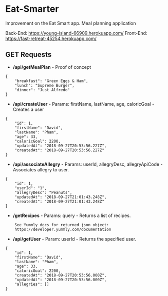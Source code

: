 # Eat-Smarter

Improvement on the Eat Smart app.
Meal planning application

Back-End: https://young-island-66909.herokuapp.com/
Front-End: https://fast-retreat-45254.herokuapp.com/

## GET Requests

- **/api/getMealPlan** - Proof of concept

```
{
    "breakfast": "Green Eggs & Ham",
    "lunch": "Supreme Burger",
    "dinner": "Just Alfredo"
}
```

- **/api/createUser** - Params: firstName, lastName, age, caloricGoal - Creates a user

```
{
    "id": 1,
    "firstName": "David",
    "lastName": "Pham",
    "age": 33,
    "caloricGoal": 2200,
    "updatedAt": "2018-09-27T20:53:56.227Z",
    "createdAt": "2018-09-27T20:53:56.227Z"
}
```

- **/api/associateAllegry** - Params: userId, allegryDesc, allegryApiCode - Associates allegry to user.

```
{
    "id": 1,
    "userId": "1",
    "allegryDesc": "Peanuts",
    "updatedAt": "2018-09-27T21:01:43.248Z",
    "createdAt": "2018-09-27T21:01:43.248Z"
}
```

- **/getRecipes** - Params: query - Returns a list of recipes.

```
    See Yummly docs for returned json object:
    https://developer.yummly.com/documentation
```

- **/api/getUser** - Param: userId - Returns the specified user.

```
{
    "id": 1,
    "firstName": "David",
    "lastName": "Pham",
    "age": 33,
    "caloricGoal": 2200,
    "createdAt": "2018-09-27T20:53:56.000Z",
    "updatedAt": "2018-09-27T20:53:56.000Z",
    "allegries": []
}
```
